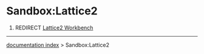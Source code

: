 # Sandbox:Lattice2
1.  REDIRECT [Lattice2 Workbench](Lattice2_Workbench.md)

---
[documentation index](../README.md) > Sandbox:Lattice2
